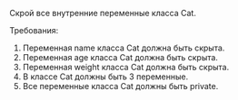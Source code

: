 
Скрой все внутренние переменные класса Cat.


Требования:
1.	Переменная name класса Cat должна быть скрыта.
2.	Переменная age класса Cat должна быть скрыта.
3.	Переменная weight класса Cat должна быть скрыта.
4.	В классе Cat должны быть 3 переменные.
5.	Все переменные класса Cat должны быть private.


